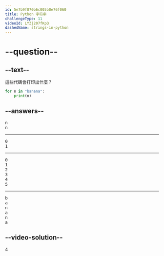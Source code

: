 ```yaml
---
id: 5e7b9f070b6c005b0e76f060
title: Python 字符串
challengeType: 11
videoId: LYZj207fKpQ
dashedName: strings-in-python
---
```


# --question--

## --text--

這些代碼會打印出什麼？

```python
for n in "banana":
    print(n)
```

## --answers--

<pre>
n
n
</pre>

---

<pre>
0
1
</pre>

---

<pre>
0
1
2
3
4
5
</pre>

---

<pre>
b
a
n
a
n
a
</pre>

## --video-solution--

4

